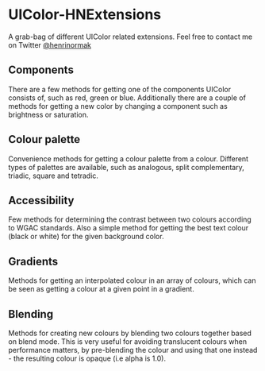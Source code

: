 UIColor-HNExtensions
====================

A grab-bag of different UIColor related extensions. Feel free to contact me on Twitter [@henrinormak](http://twitter.com/henrinormak "@henrinormak on Twitter") 

Components
----------

There are a few methods for getting one of the components UIColor consists of, such as red, green or blue. Additionally there are a couple of methods for getting a new color by changing a component such as brightness or saturation.


Colour palette
--------------

Convenience methods for getting a colour palette from a colour. Different types of palettes are available, such as analogous, split complementary, triadic, square and tetradic.


Accessibility
-------------

Few methods for determining the contrast between two colours according to WGAC standards. Also a simple method for getting the best text colour (black or white) for the given background color.


Gradients
---------

Methods for getting an interpolated colour in an array of colours, which can be seen as getting a colour at a given point in a gradient.


Blending
--------

Methods for creating new colours by blending two colours together based on blend mode. This is very useful for avoiding translucent colours when performance matters, by pre-blending the colour and using that one instead - the resulting colour is opaque (i.e alpha is 1.0).